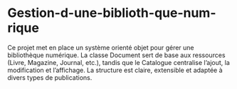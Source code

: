 # Gestion-d-une-biblioth-que-num-rique
Ce projet met en place un système orienté objet pour gérer une bibliothèque numérique. La classe Document sert de base aux ressources (Livre, Magazine, Journal, etc.), tandis que le Catalogue centralise l’ajout, la modification et l’affichage. La structure est claire, extensible et adaptée à divers types de publications.
